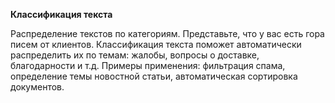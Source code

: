 __Классификация текста__

Распределение текстов по категориям. Представьте, что у вас есть гора писем от клиентов. Классификация текста поможет автоматически распределить их по темам: жалобы, вопросы о доставке, благодарности и т.д. Примеры применения: фильтрация спама, определение темы новостной статьи, автоматическая сортировка документов.